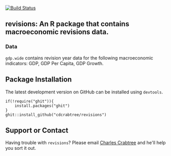 [![Build Status](https://travis-ci.org/cdcrabtree/revisions.svg?branch=master)](https://travis-ci.org/cdcrabtree/revisions)

## revisions: An R package that contains macroeconomic revisions data.

### Data
`gdp.wide` contains revision year data for the following macroeconomic indicators: GDP, GDP Per Capita, GDP Growth.

## Package Installation
The latest development version on GitHub can be installed using `devtools`.

```
if(!require("ghit")){
    install.packages("ghit")
}
ghit::install_github("cdcrabtree/revisions")
```

## Support or Contact
Having trouble with `revisions`? Please email [Charles Crabtree](mailto:ccrabtr@umich.edu) and he'll help you sort it out.
